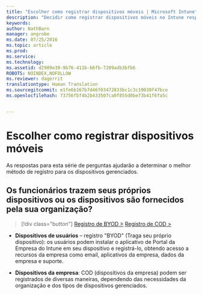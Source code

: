 ```yaml
---
title: "Escolher como registrar dispositivos móveis | Microsoft Intune"
description: "Decidir como registrar dispositivos móveis no Intune respondendo algumas perguntas simples"
keywords: 
author: NathBarn
manager: angrobe
ms.date: 07/25/2016
ms.topic: article
ms.prod: 
ms.service: 
ms.technology: 
ms.assetid: d2989e39-9b76-411b-b6fb-7209adb3bfb6
ROBOTS: NOINDEX,NOFOLLOW
ms.reviewer: dagerrit
translationtype: Human Translation
ms.sourcegitcommit: e1fe6b167b7d46f03472833bc1c3c19030f47bce
ms.openlocfilehash: 73756fbf4b2b433507ca0f855d0be73b41f6fa5c


---
```


# Escolher como registrar dispositivos móveis

As respostas para esta série de perguntas ajudarão a determinar o melhor método de registro para os dispositivos gerenciados.

## **Os funcionários trazem seus próprios dispositivos ou os dispositivos são fornecidos pela sua organização?**

> [!div class="button"]
[Registro de BYOD >](choose-how-to-enroll-devices2.md)   [Registro de COD >](choose-how-to-enroll-devices3.md)

- **Dispositivos de usuários** – registro "BYOD" (Traga seu próprio dispositivo): os usuários podem instalar o aplicativo de Portal da Empresa do Intune em seu dispositivo e registrá-lo, obtendo acesso a recursos da empresa como email, aplicativos da empresa, dados da empresa e suporte.  

- **Dispositivos da empresa**: COD (dispositivos da empresa) podem ser registrados de diversas maneiras, dependendo das necessidades da organização e dos tipos de dispositivos gerenciados.



<!--HONumber=Aug16_HO2-->


